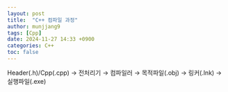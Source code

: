 ```yaml
---
layout: post
title:  "C++ 컴파일 과정"
author: munjjang9
tags: [Cpp]
date: 2024-11-27 14:33 +0900
categories: C++
toc: false
---
```

Header(.h)/Cpp(.cpp) → 전처리기 → 컴파일러 → 목적파일(.obj) → 링커(.lnk) → 실행파일(.exe)